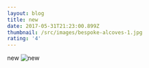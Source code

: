 ```yaml
---
layout: blog
title: new
date: 2017-05-31T21:23:00.899Z
thumbnail: /src/images/bespoke-alcoves-1.jpg
rating: '4'
---
```

new
![new](/src/images/pulloutdrawers.jpg)

